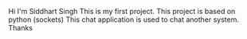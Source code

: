 Hi I'm Siddhart Singh
This is my first project.
This project is based on python (sockets)
This chat application is used to chat another system.
                                                            Thanks 
